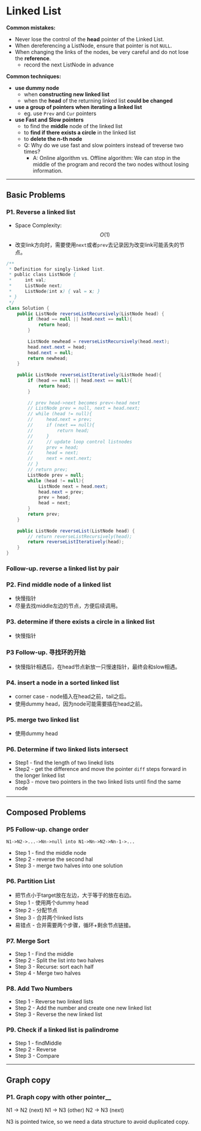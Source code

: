 <extoc></extoc>

# Linked List

**Common mistakes:**

- Never lose the control of the **head** pointer of the Linked List.
- When dereferencing a ListNode, ensure that pointer is not `NULL`.
- When changing the links of the nodes, be very careful and do not lose the **reference**.
    - record the next ListNode in advance

**Common techniques:**

- __use dummy node__
    - when **constructing new linked list**
    - when the **head** of the returning linked list **could be changed**
- __use a group of pointers when iterating a linked list__
    - eg. use `Prev` and `Cur` pointers
- __use Fast and Slow pointers__
    - to find the **middle** node of the linked list
    - to **find if there exists a circle** in the linked list
    - to **delete the n-th node**
    - Q: Why do we use fast and slow pointers instead of treverse two times?
        - A: Online algorithm vs. Offline algorithm: We can stop in the middle of the program and record the two nodes without losing information.

-----
## Basic Problems

### P1. Reverse a linked list

- Space Complexity: $$O(1)$$
- 改变link方向时，需要使用`next`或者`prev`去记录因为改变link可能丢失的节点。

```java
/**
 * Definition for singly-linked list.
 * public class ListNode {
 *     int val;
 *     ListNode next;
 *     ListNode(int x) { val = x; }
 * }
 */
class Solution {
    public ListNode reverseListRecursively(ListNode head) {
        if (head == null || head.next == null){
            return head;
        }
        
        ListNode newhead = reverseListRecursively(head.next);
        head.next.next = head;
        head.next = null;
        return newhead;
    }
    
    public ListNode reverseListIteratively(ListNode head){
        if (head == null || head.next == null){
            return head;
        }
        
        // prev head->next becomes prev<-head next
        // ListNode prev = null, next = head.next;
        // while (head != null){
        //     head.next = prev;
        //     if (next == null){
        //         return head;
        //     }
        //     // update loop control listnodes
        //     prev = head;
        //     head = next;
        //     next = next.next;
        // }
        // return prev;
        ListNode prev = null;
        while (head != null){
            ListNode next = head.next;
            head.next = prev;
            prev = head;
            head = next;
        }
        return prev;
    }
    
    public ListNode reverseList(ListNode head) {
        // return reverseListRecursively(head);
        return reverseListIteratively(head);
    }
}
```

### Follow-up. reverse a linked list by pair

### P2. Find middle node of a linked list
- 快慢指针
- 尽量去找middle左边的节点，方便后续调用。

### P3. determine if there exists a circle in a linked list
- 快慢指针

### P3 Follow-up. 寻找环的开始

- 快慢指针相遇后，在head节点新放一只慢速指针，最终会和slow相遇。

### P4. insert a node in a sorted linked list

- corner case - node插入在head之前，tail之后。
- 使用dummy head，因为node可能需要插在head之前。

### P5. merge two linked list
- 使用dummy head

### P6. Determine if two linked lists intersect

- Step1 - find the length of two linekd lists
- Step2 - get the difference and move the pointer `diff` steps forward in the longer linked list
- Step3 - move two pointers in the two linked lists until find the same node

-----
## Composed Problems

### P5 Follow-up. change order

```N1->N2->...->Nn->null into N1->Nn->N2->Nn-1->...```
    
- Step 1 - find the middle node
- Step 2 - reverse the second hal
- Step 3 - merge two halves into one solution

### P6. Partition List

- 把节点小于target放在左边，大于等于的放在右边。
- Step 1 - 使用两个dummy head
- Step 2 - 分配节点
- Step 3 - 合并两个linked lists
- 易错点 - 合并需要两个步骤，循环+剩余节点链接。

### P7. Merge Sort
    
- Step 1 - Find the middle
- Step 2 - Split the list into two halves
- Step 3 - Recurse: sort each half
- Step 4 - Merge two halves

### P8. Add Two Numbers
    
- Step 1 - Reverse two linked lists
- Step 2 - Add the number and create one new linked list
- Step 3 - Reverse the new linked list

### P9. Check if a linked list is palindrome

- Step 1 - findMiddle
- Step 2 - Reverse
- Step 3 - Compare

------
## Graph copy
### P1. Graph copy with other pointer__

N1 -> N2 (next)
N1 -> N3 (other)
N2 -> N3 (next)

N3 is pointed twice, so we need a data structure to avoid duplicated copy.
